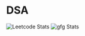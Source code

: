 # DSA

![Leetcode Stats](https://leetcard.jacoblin.cool/sonali_Kumari01?ext=heatmap)
![gfg Stats](https://leetcard.jacoblin.cool/sonali9z58?ext=heatmap)
